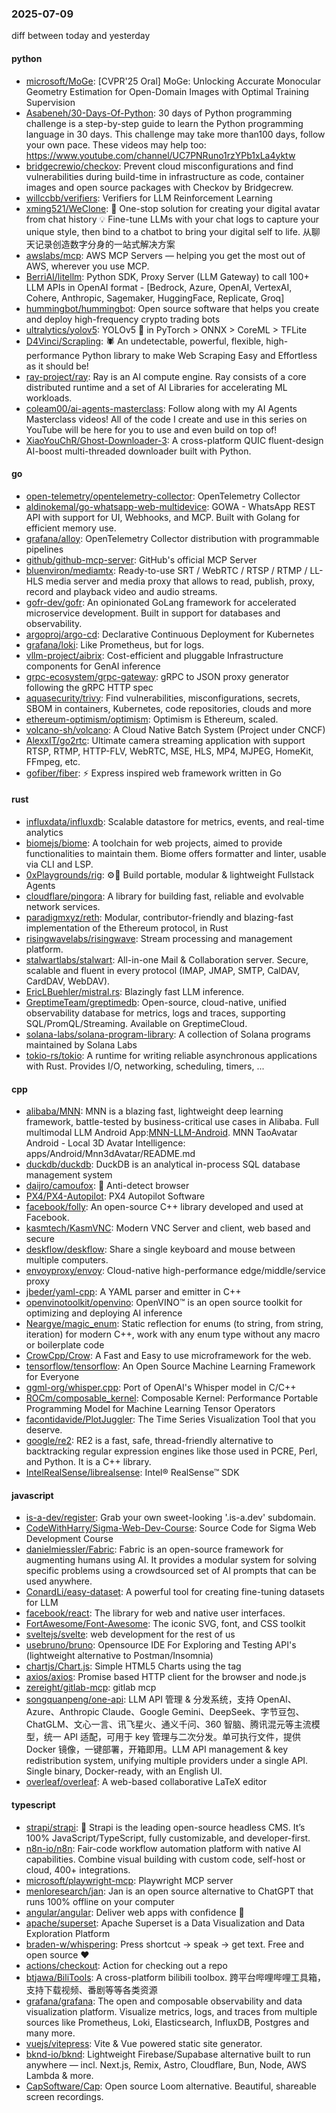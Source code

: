 ### 2025-07-09
diff between today and yesterday

#### python
* [microsoft/MoGe](https://github.com/microsoft/MoGe): [CVPR'25 Oral] MoGe: Unlocking Accurate Monocular Geometry Estimation for Open-Domain Images with Optimal Training Supervision
* [Asabeneh/30-Days-Of-Python](https://github.com/Asabeneh/30-Days-Of-Python): 30 days of Python programming challenge is a step-by-step guide to learn the Python programming language in 30 days. This challenge may take more than100 days, follow your own pace. These videos may help too: https://www.youtube.com/channel/UC7PNRuno1rzYPb1xLa4yktw
* [bridgecrewio/checkov](https://github.com/bridgecrewio/checkov): Prevent cloud misconfigurations and find vulnerabilities during build-time in infrastructure as code, container images and open source packages with Checkov by Bridgecrew.
* [willccbb/verifiers](https://github.com/willccbb/verifiers): Verifiers for LLM Reinforcement Learning
* [xming521/WeClone](https://github.com/xming521/WeClone): 🚀 One-stop solution for creating your digital avatar from chat history 💡 Fine-tune LLMs with your chat logs to capture your unique style, then bind to a chatbot to bring your digital self to life. 从聊天记录创造数字分身的一站式解决方案
* [awslabs/mcp](https://github.com/awslabs/mcp): AWS MCP Servers — helping you get the most out of AWS, wherever you use MCP.
* [BerriAI/litellm](https://github.com/BerriAI/litellm): Python SDK, Proxy Server (LLM Gateway) to call 100+ LLM APIs in OpenAI format - [Bedrock, Azure, OpenAI, VertexAI, Cohere, Anthropic, Sagemaker, HuggingFace, Replicate, Groq]
* [hummingbot/hummingbot](https://github.com/hummingbot/hummingbot): Open source software that helps you create and deploy high-frequency crypto trading bots
* [ultralytics/yolov5](https://github.com/ultralytics/yolov5): YOLOv5 🚀 in PyTorch > ONNX > CoreML > TFLite
* [D4Vinci/Scrapling](https://github.com/D4Vinci/Scrapling): 🕷️ An undetectable, powerful, flexible, high-performance Python library to make Web Scraping Easy and Effortless as it should be!
* [ray-project/ray](https://github.com/ray-project/ray): Ray is an AI compute engine. Ray consists of a core distributed runtime and a set of AI Libraries for accelerating ML workloads.
* [coleam00/ai-agents-masterclass](https://github.com/coleam00/ai-agents-masterclass): Follow along with my AI Agents Masterclass videos! All of the code I create and use in this series on YouTube will be here for you to use and even build on top of!
* [XiaoYouChR/Ghost-Downloader-3](https://github.com/XiaoYouChR/Ghost-Downloader-3): A cross-platform QUIC fluent-design AI-boost multi-threaded downloader built with Python.

#### go
* [open-telemetry/opentelemetry-collector](https://github.com/open-telemetry/opentelemetry-collector): OpenTelemetry Collector
* [aldinokemal/go-whatsapp-web-multidevice](https://github.com/aldinokemal/go-whatsapp-web-multidevice): GOWA - WhatsApp REST API with support for UI, Webhooks, and MCP. Built with Golang for efficient memory use.
* [grafana/alloy](https://github.com/grafana/alloy): OpenTelemetry Collector distribution with programmable pipelines
* [github/github-mcp-server](https://github.com/github/github-mcp-server): GitHub's official MCP Server
* [bluenviron/mediamtx](https://github.com/bluenviron/mediamtx): Ready-to-use SRT / WebRTC / RTSP / RTMP / LL-HLS media server and media proxy that allows to read, publish, proxy, record and playback video and audio streams.
* [gofr-dev/gofr](https://github.com/gofr-dev/gofr): An opinionated GoLang framework for accelerated microservice development. Built in support for databases and observability.
* [argoproj/argo-cd](https://github.com/argoproj/argo-cd): Declarative Continuous Deployment for Kubernetes
* [grafana/loki](https://github.com/grafana/loki): Like Prometheus, but for logs.
* [vllm-project/aibrix](https://github.com/vllm-project/aibrix): Cost-efficient and pluggable Infrastructure components for GenAI inference
* [grpc-ecosystem/grpc-gateway](https://github.com/grpc-ecosystem/grpc-gateway): gRPC to JSON proxy generator following the gRPC HTTP spec
* [aquasecurity/trivy](https://github.com/aquasecurity/trivy): Find vulnerabilities, misconfigurations, secrets, SBOM in containers, Kubernetes, code repositories, clouds and more
* [ethereum-optimism/optimism](https://github.com/ethereum-optimism/optimism): Optimism is Ethereum, scaled.
* [volcano-sh/volcano](https://github.com/volcano-sh/volcano): A Cloud Native Batch System (Project under CNCF)
* [AlexxIT/go2rtc](https://github.com/AlexxIT/go2rtc): Ultimate camera streaming application with support RTSP, RTMP, HTTP-FLV, WebRTC, MSE, HLS, MP4, MJPEG, HomeKit, FFmpeg, etc.
* [gofiber/fiber](https://github.com/gofiber/fiber): ⚡️ Express inspired web framework written in Go

#### rust
* [influxdata/influxdb](https://github.com/influxdata/influxdb): Scalable datastore for metrics, events, and real-time analytics
* [biomejs/biome](https://github.com/biomejs/biome): A toolchain for web projects, aimed to provide functionalities to maintain them. Biome offers formatter and linter, usable via CLI and LSP.
* [0xPlaygrounds/rig](https://github.com/0xPlaygrounds/rig): ⚙️🦀 Build portable, modular & lightweight Fullstack Agents
* [cloudflare/pingora](https://github.com/cloudflare/pingora): A library for building fast, reliable and evolvable network services.
* [paradigmxyz/reth](https://github.com/paradigmxyz/reth): Modular, contributor-friendly and blazing-fast implementation of the Ethereum protocol, in Rust
* [risingwavelabs/risingwave](https://github.com/risingwavelabs/risingwave): Stream processing and management platform.
* [stalwartlabs/stalwart](https://github.com/stalwartlabs/stalwart): All-in-one Mail & Collaboration server. Secure, scalable and fluent in every protocol (IMAP, JMAP, SMTP, CalDAV, CardDAV, WebDAV).
* [EricLBuehler/mistral.rs](https://github.com/EricLBuehler/mistral.rs): Blazingly fast LLM inference.
* [GreptimeTeam/greptimedb](https://github.com/GreptimeTeam/greptimedb): Open-source, cloud-native, unified observability database for metrics, logs and traces, supporting SQL/PromQL/Streaming. Available on GreptimeCloud.
* [solana-labs/solana-program-library](https://github.com/solana-labs/solana-program-library): A collection of Solana programs maintained by Solana Labs
* [tokio-rs/tokio](https://github.com/tokio-rs/tokio): A runtime for writing reliable asynchronous applications with Rust. Provides I/O, networking, scheduling, timers, ...

#### cpp
* [alibaba/MNN](https://github.com/alibaba/MNN): MNN is a blazing fast, lightweight deep learning framework, battle-tested by business-critical use cases in Alibaba. Full multimodal LLM Android App:[MNN-LLM-Android](./apps/Android/MnnLlmChat/README.md). MNN TaoAvatar Android - Local 3D Avatar Intelligence: apps/Android/Mnn3dAvatar/README.md
* [duckdb/duckdb](https://github.com/duckdb/duckdb): DuckDB is an analytical in-process SQL database management system
* [daijro/camoufox](https://github.com/daijro/camoufox): 🦊 Anti-detect browser
* [PX4/PX4-Autopilot](https://github.com/PX4/PX4-Autopilot): PX4 Autopilot Software
* [facebook/folly](https://github.com/facebook/folly): An open-source C++ library developed and used at Facebook.
* [kasmtech/KasmVNC](https://github.com/kasmtech/KasmVNC): Modern VNC Server and client, web based and secure
* [deskflow/deskflow](https://github.com/deskflow/deskflow): Share a single keyboard and mouse between multiple computers.
* [envoyproxy/envoy](https://github.com/envoyproxy/envoy): Cloud-native high-performance edge/middle/service proxy
* [jbeder/yaml-cpp](https://github.com/jbeder/yaml-cpp): A YAML parser and emitter in C++
* [openvinotoolkit/openvino](https://github.com/openvinotoolkit/openvino): OpenVINO™ is an open source toolkit for optimizing and deploying AI inference
* [Neargye/magic_enum](https://github.com/Neargye/magic_enum): Static reflection for enums (to string, from string, iteration) for modern C++, work with any enum type without any macro or boilerplate code
* [CrowCpp/Crow](https://github.com/CrowCpp/Crow): A Fast and Easy to use microframework for the web.
* [tensorflow/tensorflow](https://github.com/tensorflow/tensorflow): An Open Source Machine Learning Framework for Everyone
* [ggml-org/whisper.cpp](https://github.com/ggml-org/whisper.cpp): Port of OpenAI's Whisper model in C/C++
* [ROCm/composable_kernel](https://github.com/ROCm/composable_kernel): Composable Kernel: Performance Portable Programming Model for Machine Learning Tensor Operators
* [facontidavide/PlotJuggler](https://github.com/facontidavide/PlotJuggler): The Time Series Visualization Tool that you deserve.
* [google/re2](https://github.com/google/re2): RE2 is a fast, safe, thread-friendly alternative to backtracking regular expression engines like those used in PCRE, Perl, and Python. It is a C++ library.
* [IntelRealSense/librealsense](https://github.com/IntelRealSense/librealsense): Intel® RealSense™ SDK

#### javascript
* [is-a-dev/register](https://github.com/is-a-dev/register): Grab your own sweet-looking '.is-a.dev' subdomain.
* [CodeWithHarry/Sigma-Web-Dev-Course](https://github.com/CodeWithHarry/Sigma-Web-Dev-Course): Source Code for Sigma Web Development Course
* [danielmiessler/Fabric](https://github.com/danielmiessler/Fabric): Fabric is an open-source framework for augmenting humans using AI. It provides a modular system for solving specific problems using a crowdsourced set of AI prompts that can be used anywhere.
* [ConardLi/easy-dataset](https://github.com/ConardLi/easy-dataset): A powerful tool for creating fine-tuning datasets for LLM
* [facebook/react](https://github.com/facebook/react): The library for web and native user interfaces.
* [FortAwesome/Font-Awesome](https://github.com/FortAwesome/Font-Awesome): The iconic SVG, font, and CSS toolkit
* [sveltejs/svelte](https://github.com/sveltejs/svelte): web development for the rest of us
* [usebruno/bruno](https://github.com/usebruno/bruno): Opensource IDE For Exploring and Testing API's (lightweight alternative to Postman/Insomnia)
* [chartjs/Chart.js](https://github.com/chartjs/Chart.js): Simple HTML5 Charts using the <canvas> tag
* [axios/axios](https://github.com/axios/axios): Promise based HTTP client for the browser and node.js
* [zereight/gitlab-mcp](https://github.com/zereight/gitlab-mcp): gitlab mcp
* [songquanpeng/one-api](https://github.com/songquanpeng/one-api): LLM API 管理 & 分发系统，支持 OpenAI、Azure、Anthropic Claude、Google Gemini、DeepSeek、字节豆包、ChatGLM、文心一言、讯飞星火、通义千问、360 智脑、腾讯混元等主流模型，统一 API 适配，可用于 key 管理与二次分发。单可执行文件，提供 Docker 镜像，一键部署，开箱即用。LLM API management & key redistribution system, unifying multiple providers under a single API. Single binary, Docker-ready, with an English UI.
* [overleaf/overleaf](https://github.com/overleaf/overleaf): A web-based collaborative LaTeX editor

#### typescript
* [strapi/strapi](https://github.com/strapi/strapi): 🚀 Strapi is the leading open-source headless CMS. It’s 100% JavaScript/TypeScript, fully customizable, and developer-first.
* [n8n-io/n8n](https://github.com/n8n-io/n8n): Fair-code workflow automation platform with native AI capabilities. Combine visual building with custom code, self-host or cloud, 400+ integrations.
* [microsoft/playwright-mcp](https://github.com/microsoft/playwright-mcp): Playwright MCP server
* [menloresearch/jan](https://github.com/menloresearch/jan): Jan is an open source alternative to ChatGPT that runs 100% offline on your computer
* [angular/angular](https://github.com/angular/angular): Deliver web apps with confidence 🚀
* [apache/superset](https://github.com/apache/superset): Apache Superset is a Data Visualization and Data Exploration Platform
* [braden-w/whispering](https://github.com/braden-w/whispering): Press shortcut → speak → get text. Free and open source ❤️
* [actions/checkout](https://github.com/actions/checkout): Action for checking out a repo
* [btjawa/BiliTools](https://github.com/btjawa/BiliTools): A cross-platform bilibili toolbox. 跨平台哔哩哔哩工具箱，支持下载视频、番剧等等各类资源
* [grafana/grafana](https://github.com/grafana/grafana): The open and composable observability and data visualization platform. Visualize metrics, logs, and traces from multiple sources like Prometheus, Loki, Elasticsearch, InfluxDB, Postgres and many more.
* [vuejs/vitepress](https://github.com/vuejs/vitepress): Vite & Vue powered static site generator.
* [bknd-io/bknd](https://github.com/bknd-io/bknd): Lightweight Firebase/Supabase alternative built to run anywhere — incl. Next.js, Remix, Astro, Cloudflare, Bun, Node, AWS Lambda & more.
* [CapSoftware/Cap](https://github.com/CapSoftware/Cap): Open source Loom alternative. Beautiful, shareable screen recordings.
